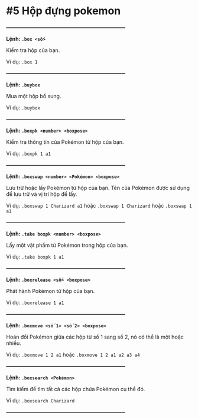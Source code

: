 # #5 Hộp đựng pokemon

~~**———————————————————————**~~

__Lệnh: ``.box <số>``__

Kiểm tra hộp của bạn.

Ví dụ: ``.box 1``

~~**———————————————————————**~~

__Lệnh: ``.buybox``__

Mua một hộp bổ sung.

Ví dụ: ``.buybox``

~~**———————————————————————**~~

__Lệnh: ``.boxpk <number> <boxpose>``__

Kiểm tra thông tin của Pokémon từ hộp của bạn.

Ví dụ: ``.boxpk 1 a1``

~~**———————————————————————**~~

__Lệnh: ``.boxswap <number> <Pokémon> <boxpose>``__

Lưu trữ hoặc lấy Pokémon từ hộp của bạn. Tên của Pokémon được sử dụng để lưu trữ và vị trí hộp để lấy.

Ví dụ: ``.boxswap 1 Charizard a1`` hoặc ``.boxswap 1 Charizard`` hoặc ``.boxswap 1 a1``

~~**———————————————————————**~~

__Lệnh: ``.take boxpk <number> <boxpose>``__

Lấy một vật phẩm từ Pokémon trong hộp của bạn.

Ví dụ: ``.take boxpk 1 a1``

~~**———————————————————————**~~

__Lệnh: ``.boxrelease <số> <boxpose>``__

Phát hành Pokémon từ hộp của bạn.

Ví dụ: ``.boxrelease 1 a1``

~~**———————————————————————**~~

__Lệnh: ``.boxmove <số 1> <số 2> <boxpose>``__

Hoán đổi Pokémon giữa các hộp từ số 1 sang số 2, nó có thể là một hoặc nhiều.

Ví dụ: ``.boxmove 1 2 a1`` hoặc ``.boxmove 1 2 a1 a2 a3 a4``

~~**———————————————————————**~~

__Lệnh: ``.boxsearch <Pokémon>``__

Tìm kiếm để tìm tất cả các hộp chứa Pokémon cụ thể đó.

Ví dụ: ``.boxsearch Charizard``

~~**———————————————————————**~~
